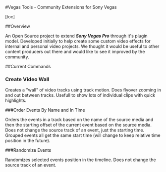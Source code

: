 #Vegas Tools - Community Extensions for Sony Vegas

[toc]

##Overview

An Open Source project to extend ***Sony Vegas Pro*** through it's plugin model. Developed initially to help create some custom video effects for internal and personal video projects. We thought it would be useful to other content producers out there and would like to see it improved by the community.

##Current Commands

### Create Video Wall

Creates a "wall" of video tracks using track motion. Does flyover zooming in and out between tracks. Usefull to show lots of individual clips with quick highlights.

###Order Events By Name and In Time

Orders the events in a track based on the name of the source media and then the starting offset of the current event based on the source media. Does not change the source track of an event, just the starting time. Grouped events all get the same start time (will change to keep relative time position in the future).

###Randomize Events

Randomizes selected events position in the timeline. Does not change the source track of an event.
